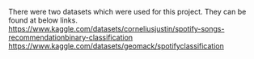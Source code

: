 There were two datasets which were used for this project. They can be found at below links.
 https://www.kaggle.com/datasets/corneliusjustin/spotify-songs-recommendationbinary-classification
 https://www.kaggle.com/datasets/geomack/spotifyclassification

